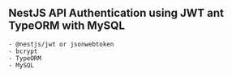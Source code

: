 ## NestJS API Authentication using JWT ant TypeORM with MySQL

```
- @nestjs/jwt or jsonwebtoken
- bcrypt
- TypeORM
- MySQL
```

